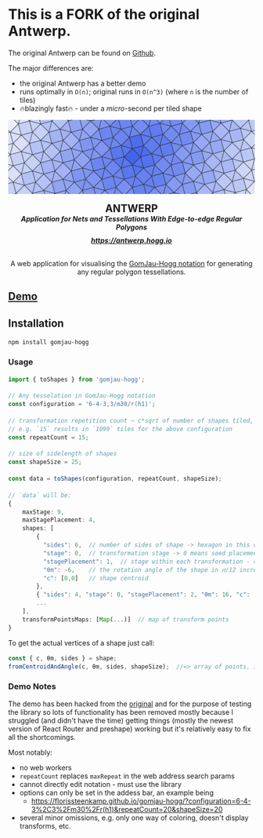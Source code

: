# This is a FORK of the original Antwerp.

The original Antwerp can be found on [Github](https://github.com/HHogg/antwerp).

The major differences are:
* the original Antwerp has a better demo
* runs optimally in `O(n)`; original runs in `O(n^3)` (where `n` is the number of tiles)
* 🔥blazingly fast🔥 - under a *micro*-second per tiled shape


<p align="center">
  <img src="./assets/antwerp.svg" />
</p>

<h2 align="center" style="margin: 0">ANTWERP</h2>
<h5 align="center" style="margin: 0">Application for Nets and Tessellations With Edge-to-edge Regular Polygons</h5>
<h5 align="center"  style="margin: 10px"><a href="https://antwerp.hogg.io">https://antwerp.hogg.io</a></h5>

<p align="center"  style="margin-top: 30px">
  A web application for visualising the <a href="https://hogg.io/writings/generating-tessellations">GomJau-Hogg notation</a> for generating any regular polygon tessellations.
</p>


## [Demo](https://florissteenkamp.github.io/gomjau-hogg)

## Installation

```
npm install gomjau-hogg
```

### Usage

```typescript
import { toShapes } from 'gomjau-hogg';

// Any tesselation in GomJau-Hogg notation
const configuration = '6-4-3,3/m30/r(h1)';

// transformation repetition count ~ c*sqrt of number of shapes tiled,
// e.g. `15` results in `1099` tiles for the above configuration
const repeatCount = 15;

// size of sidelength of shapes
const shapeSize = 25;  

const data = toShapes(configuration, repeatCount, shapeSize);

// `data` will be:
{
    maxStage: 9,
    maxStagePlacement: 4,
    shapes: [
        {
          "sides": 6,  // number of sides of shape -> hexagon in this case
          "stage": 0,  // transformation stage -> 0 means seed placement
          "stagePlacement": 1,  // stage within each transformation - can be used for coloring
          "θm": -6,    // the rotation angle of the shape in 𝜋/12 increments
          "c": [0,0]   // shape centroid
        },
        { "sides": 4, "stage": 0, "stagePlacement": 2, "θm": 16, "c": [ 13.660254037844375, 23.660254037844393 ] },
        ...
    ],
    transformPointsMaps: [Map(...)]  // map of transform points
}
```

To get the actual vertices of a shape just call:
```typescript
const { c, θm, sides } = shape;
fromCentroidAndAngle(c, θm, sides, shapeSize);  //=> array of points, i.e. `points: number[][]`
```

### Demo Notes

The demo has been hacked from the [original](https://antwerp.hogg.io/) and for the
purpose of testing the library so lots of functionality has been removed mostly
because I struggled (and didn't have the time) getting things (mostly the newest
version of React Router and preshape) working but it's relatively easy to fix
all the shortcomings.

Most notably:
* no web workers
* `repeatCount` replaces `maxRepeat` in the web address search params
* cannot directly edit notation - must use the library
* options can only be set in the addess bar, an example being
  - https://florissteenkamp.github.io/gomjau-hogg/?configuration=6-4-3%2C3%2Fm30%2Fr(h1)&repeatCount=20&shapeSize=20
* several minor omissions, e.g. only one way of coloring, doesn't display transforms, etc.

